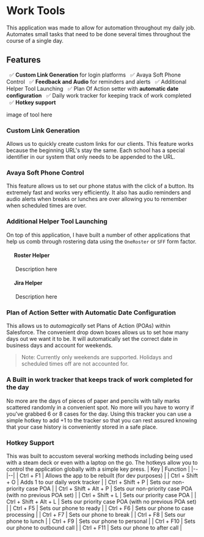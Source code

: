 # Work Tools
This application was made to allow for automation throughout my daily job. Automates small tasks that need to be done several times throughout the course of a single day. 

## Features

&nbsp;&nbsp;✅ **Custom Link Generation** for login platforms
&nbsp;&nbsp;✅  Avaya Soft Phone Control
&nbsp;&nbsp;✅ **Feedback and Audio** for reminders and alerts
&nbsp;&nbsp;✅ Additional Helper Tool Launching
&nbsp;&nbsp;✅ Plan Of Action setter with **automatic date configuration**
&nbsp;&nbsp;✅ Daily work tracker for keeping track of work completed
&nbsp;&nbsp;✅ **Hotkey support**

image of tool here

### Custom Link Generation
Allows us to quickly create custom links for our clients. This feature works because the beginning URL's stay the same. Each school has a special identifier in our system that only needs to be appended to the URL. 

### Avaya Soft Phone Control
This feature allows us to set our phone status with the click of a button. Its extremely fast and works very efficiently. It also has audio reminders and audio alerts when breaks or lunches are over allowing you to remember when scheduled times are over. 

### Additional Helper Tool Launching
On top of this application, I have built a number of other applications that help us comb through rostering data using the `OneRoster` or `SFF` form factor. 

#### &nbsp;&nbsp;&nbsp;&nbsp;&nbsp;&nbsp;Roster Helper
&nbsp;&nbsp;&nbsp;&nbsp;&nbsp;&nbsp;Description here

#### &nbsp;&nbsp;&nbsp;&nbsp;&nbsp;&nbsp;Jira Helper
&nbsp;&nbsp;&nbsp;&nbsp;&nbsp;&nbsp;Description here

### Plan of Action Setter with Automatic Date Configuration
This allows us to *automagically* set Plans of Action (POAs) within Salesforce. The convenient drop down boxes allows us to set how many days out we want it to be. It will automatically set the correct date in business days and account for weekends. 
> Note: Currently only weekends are supported. Holidays and scheduled times off are not accounted for.

### A Built in work tracker that keeps track of work completed for the day
No more are the days of pieces of paper and pencils with tally marks scattered randomly in a convenient spot. No more will you have to worry if you've grabbed 6 or 8 cases for the day. Using this tracker you can use a simple hotkey to add +1 to the tracker so that you can rest assured knowing that your case history is conveniently stored in a safe place. 

### Hotkey Support
This was built to accustom several working methods including being used with a steam deck or even with a laptop on the go. The hotkeys allow you to control the application globally with a simple key press.
| Key | Function |
|--|--|
| Ctrl + F1 | Allows the app to be rebuilt (for dev purposes) |
| Ctrl + Shift + O | Adds 1 to our daily work tracker |
| Ctrl + Shift + P | Sets our non-priority case POA |
| Ctrl + Shift + Alt + P | Sets our non-priority case POA (with no previous POA set) |
| Ctrl + Shift + L | Sets our priority case POA |
| Ctrl + Shift + Alt + L | Sets our priority case POA (with no previous POA set) |
| Ctrl + F5 | Sets our phone to ready |
| Ctrl + F6 | Sets our phone to case processing |
| Ctrl + F7 | Sets our phone to break |
| Ctrl + F8 | Sets our phone to lunch |
| Ctrl + F9 | Sets our phone to personal |
| Ctrl + F10 | Sets our phone to outbound call |
| Ctrl + F11 | Sets our phone to after call |
